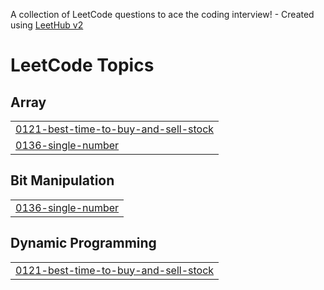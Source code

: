 A collection of LeetCode questions to ace the coding interview! - Created using [LeetHub v2](https://github.com/arunbhardwaj/LeetHub-2.0)
<!---LeetCode Topics Start-->
# LeetCode Topics
## Array
|  |
| ------- |
| [0121-best-time-to-buy-and-sell-stock](https://github.com/nirajbhagat1/Leetcode-Problems/tree/master/0121-best-time-to-buy-and-sell-stock) |
| [0136-single-number](https://github.com/nirajbhagat1/Leetcode-Problems/tree/master/0136-single-number) |
## Bit Manipulation
|  |
| ------- |
| [0136-single-number](https://github.com/nirajbhagat1/Leetcode-Problems/tree/master/0136-single-number) |
## Dynamic Programming
|  |
| ------- |
| [0121-best-time-to-buy-and-sell-stock](https://github.com/nirajbhagat1/Leetcode-Problems/tree/master/0121-best-time-to-buy-and-sell-stock) |
<!---LeetCode Topics End-->